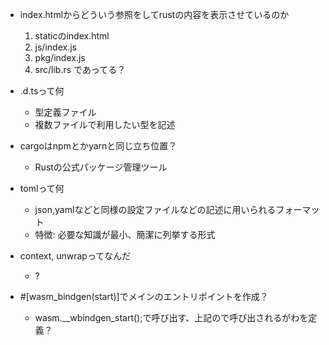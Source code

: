 - index.htmlからどういう参照をしてrustの内容を表示させているのか
    1. staticのindex.html
    2. js/index.js
    3. pkg/index.js
    4. src/lib.rs
    であってる？

- .d.tsって何
    - 型定義ファイル
    - 複数ファイルで利用したい型を記述
- cargoはnpmとかyarnと同じ立ち位置？
    - Rustの公式パッケージ管理ツール
- tomlって何
    - json,yamlなどと同様の設定ファイルなどの記述に用いられるフォーマット
    - 特徴: 必要な知識が最小、簡潔に列挙する形式
- context, unwrapってなんだ
    - ?
- #[wasm_bindgen(start)]でメインのエントリポイントを作成？
    - wasm.__wbindgen_start();で呼び出す、上記ので呼び出されるがわを定義？